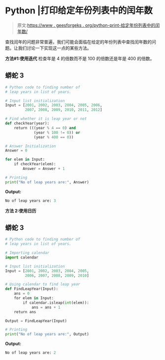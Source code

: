 # Python |打印给定年份列表中的闰年数

> 原文:[https://www . geesforgeks . org/python-print-给定年份列表中的闰年数/](https://www.geeksforgeeks.org/python-print-number-of-leap-years-from-given-list-of-years/)

查找闰年的问题非常普遍，我们可能会面临在给定的年份列表中查找闰年数的问题。让我们讨论一下实现这一点的某些方法。

**方法#1:使用迭代**
检查年是 4 的倍数而不是 100 的倍数还是年是 400 的倍数。

## 蟒蛇 3

```py
# Python code to finding number of
# leap years in list of years.

# Input list initialization
Input = [2001, 2002, 2003, 2004, 2005, 2006,
         2007, 2008, 2009, 2010, 2011, 2012]

# Find whether it is leap year or not
def checkYear(year):
    return (((year % 4 == 0) and
             (year % 100 != 0)) or
             (year % 400 == 0))

# Answer Initialization
Answer = 0

for elem in Input:
    if checkYear(elem):
        Answer = Answer + 1

# Printing
print("No of leap years are:", Answer)
```

**Output:** 

```py
No of leap years are: 3
```

**方法 2:使用日历**

## 蟒蛇 3

```py
# Python code to finding number of
# leap years in list of years.

# Importing calendar
import calendar

# Input list initialization
Input = [2001, 2002, 2003, 2004, 2005,
         2006, 2007, 2008, 2009, 2010]

# Using calendar to find leap year
def FindLeapYear(Input):
    ans = 0
    for elem in Input:
        if calendar.isleap(int(elem)):
            ans = ans + 1
    return ans

Output = FindLeapYear(Input)

# Printing
print("No of leap years are:", Output)
```

**Output:** 

```py
No of leap years are: 2
```